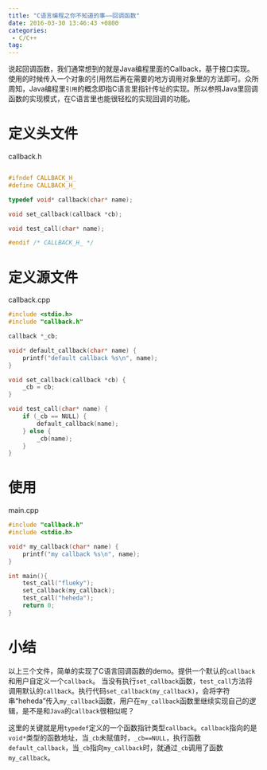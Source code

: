 ```yaml
---
title: "C语言编程之你不知道的事——回调函数"
date: 2016-03-30 13:46:43 +0800
categories:
 - C/C++
tag:
---
```


说起回调函数，我们通常想到的就是Java编程里面的Callback，基于接口实现。使用的时候传入一个对象的引用然后再在需要的地方调用对象里的方法即可。众所周知，Java编程里`引用`的概念即指C语言里指针传址的实现。所以参照Java里回调函数的实现模式，在C语言里也能很轻松的实现回调的功能。

<!-- more -->

# 定义头文件

callback.h

```C++

#ifndef CALLBACK_H_
#define CALLBACK_H_

typedef void* callback(char* name);

void set_callback(callback *cb);

void test_call(char* name);

#endif /* CALLBACK_H_ */
```


# 定义源文件

callback.cpp

```C++
#include <stdio.h>
#include "callback.h"

callback *_cb;

void* default_callback(char* name) {
	printf("default callback %s\n", name);
}

void set_callback(callback *cb) {
	_cb = cb;
}

void test_call(char* name) {
	if (_cb == NULL) {
		default_callback(name);
	} else {
		_cb(name);
	}
}
```

# 使用

main.cpp

```C++
#include "callback.h"
#include <stdio.h>

void* my_callback(char* name) {
	printf("my callback %s\n", name);
}

int main(){
	test_call("flueky");
	set_callback(my_callback);
	test_call("heheda");
	return 0;
}
```

# 小结

以上三个文件，简单的实现了C语言回调函数的demo。提供一个默认的`callback`和用户自定义一个`callback`。 当没有执行`set_callback`函数，`test_call`方法将调用默认的`callback`。执行代码`set_callback(my_callback)`，会将字符串“heheda”传入`my_callback`函数，用户在`my_callback`函数里继续实现自己的逻辑，是不是和`Java`的`callback`很相似呢？

这里的关键就是用`typedef`定义的一个函数指针类型`callback`。`callback`指向的是`void*`类型的函数地址，当`_cb`未赋值时，`_cb==NULL`，执行函数`default_callback`，当`_cb`指向`my_callback`时，就通过`_cb`调用了函数`my_callback`。